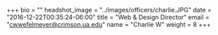 +++
bio = ""
headshot_image = "../images/officers/charlie.JPG"
date = "2016-12-22T00:35:24-06:00"
title = "Web & Design Director"
email = "cwwefelmeyer@crimson.ua.edu"
name = "Charlie W"
weight = 8
+++
